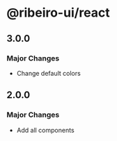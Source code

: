 # @ribeiro-ui/react

## 3.0.0

### Major Changes

- Change default colors

## 2.0.0

### Major Changes

- Add all components
